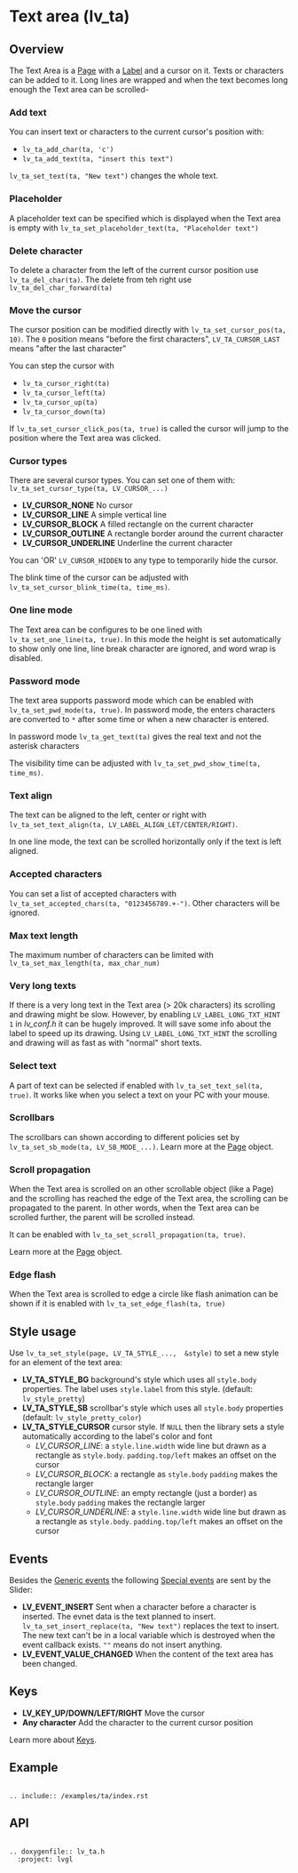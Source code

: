 # Text area (lv_ta)

## Overview

The Text Area is a [Page](/object-types/page) with a [Label](/object-types/label) and a cursor on it. Texts or characters can be added to it. Long lines are wrapped and when the text becomes long enough the Text area can be scrolled-

### Add text

You can insert text or characters  to the current cursor's position with:

- `lv_ta_add_char(ta, 'c')`
- `lv_ta_add_text(ta, "insert this text")`

`lv_ta_set_text(ta, "New text")` changes the whole text.

### Placeholder

A placeholder text can be specified which is displayed when the Text area is empty with `lv_ta_set_placeholder_text(ta, "Placeholder text")`

### Delete character

To delete a character from the left of the current cursor position use `lv_ta_del_char(ta)`. The delete from teh right use `lv_ta_del_char_forward(ta)`

### Move the cursor

The cursor position can be modified directly with `lv_ta_set_cursor_pos(ta, 10)`. The `0` position means "before the first characters", `LV_TA_CURSOR_LAST` means "after the last character"

You can step the cursor with
- `lv_ta_cursor_right(ta)`
- `lv_ta_cursor_left(ta)`
- `lv_ta_cursor_up(ta)`
- `lv_ta_cursor_down(ta)`

If `lv_ta_set_cursor_click_pos(ta, true)` is called the cursor will jump to the position where the Text area was clicked.

### Cursor types

There are several cursor types. You can set one of them with: `lv_ta_set_cursor_type(ta, LV_CURSOR_...)`
- **LV_CURSOR_NONE** No cursor
- **LV_CURSOR_LINE** A simple vertical line
- **LV_CURSOR_BLOCK** A filled rectangle on the current character
- **LV_CURSOR_OUTLINE** A rectangle border around the current character
- **LV_CURSOR_UNDERLINE** Underline the current character

You can 'OR' `LV_CURSOR_HIDDEN` to any type to temporarily hide the cursor.

The blink time of the cursor can be adjusted with `lv_ta_set_cursor_blink_time(ta, time_ms)`.


### One line mode
The Text area can be configures to be one lined with `lv_ta_set_one_line(ta, true)`. In this mode the height is set automatically to show only one line, line break character are ignored, and word wrap is disabled. 

### Password mode
The text area supports password mode which can be enabled with `lv_ta_set_pwd_mode(ta, true)`. In password mode, the enters characters are converted to `*` after some time or when a new character is entered. 

In password mode `lv_ta_get_text(ta)` gives the real text and not the asterisk characters

The visibility time can be adjusted with `lv_ta_set_pwd_show_time(ta, time_ms)`.

### Text align
The text can be aligned to the left, center or right with `lv_ta_set_text_align(ta, LV_LABEL_ALIGN_LET/CENTER/RIGHT)`.

In one line mode, the text can be scrolled horizontally only if the text is left aligned.

### Accepted characters
You can set a list of accepted characters with `lv_ta_set_accepted_chars(ta, "0123456789.+-")`. Other characters will be ignored. 

### Max text length
The maximum number of characters can be limited with `lv_ta_set_max_length(ta, max_char_num)`

### Very long texts
If there is a  very long text in the Text area  (> 20k characters) its scrolling and drawing might be slow. 
However, by enabling `LV_LABEL_LONG_TXT_HINT   1` in *lv_conf.h* it can be hugely improved. 
It will save some info about the label to speed up its drawing. Using `LV_LABEL_LONG_TXT_HINT` the scrolling and drawing will as fast as with "normal" short texts.

### Select text
A part of text can be selected if enabled with `lv_ta_set_text_sel(ta, true)`. It works like when you select a text on your PC with your mouse. 

### Scrollbars
The scrollbars can shown according to different policies set by `lv_ta_set_sb_mode(ta, LV_SB_MODE_...)`. Learn more at the [Page](/object-types/page) object.

### Scroll propagation
When the Text area is scrolled on an other scrollable object (like a Page) and the scrolling has reached the edge of the Text area, the scrolling can be propagated to the parent. 
In other words, when the Text area can be scrolled further, the parent will be scrolled instead.

It can be enabled with `lv_ta_set_scroll_propagation(ta, true)`.

Learn more at the [Page](/object-types/page) object.

### Edge flash
When the Text area is scrolled to edge a circle like flash animation can be shown if it is enabled with `lv_ta_set_edge_flash(ta, true)`

## Style usage

Use `lv_ta_set_style(page, LV_TA_STYLE_...,  &style)` to set a new style for an element of the text area:

- **LV_TA_STYLE_BG** background's style which uses all `style.body` properties. The label uses `style.label` from this style.  (default: `lv_style_pretty`)
- **LV_TA_STYLE_SB** scrollbar's style which uses all `style.body` properties (default: `lv_style_pretty_color`)
- **LV_TA_STYLE_CURSOR** cursor style. If `NULL` then the library sets a style automatically according to the label's color and font
    - *LV_CURSOR_LINE*: a `style.line.width` wide line but drawn as a rectangle as `style.body`. `padding.top/left` makes an offset on the cursor
    - *LV_CURSOR_BLOCK*: a rectangle as `style.body`  `padding` makes the rectangle larger
    - *LV_CURSOR_OUTLINE*: an empty rectangle (just a border) as `style.body` `padding` makes the rectangle larger
    - *LV_CURSOR_UNDERLINE*: a `style.line.width` wide line but drawn as a rectangle as `style.body`. `padding.top/left` makes an offset on the cursor 



## Events
Besides the [Generic events](/overview/event.html#generic-events) the following [Special events](/overview/event.html#special-events) are sent by the Slider:
- **LV_EVENT_INSERT** Sent when a character before a character is inserted. 
The evnet data is the text planned to insert. `lv_ta_set_insert_replace(ta, "New text")` replaces the text to insert. 
The new text can't be in a local variable which is destroyed when the event callback exists. `""` means do not insert anything.
- **LV_EVENT_VALUE_CHANGED** When the content of the text area has been changed. 

## Keys
- **LV_KEY_UP/DOWN/LEFT/RIGHT** Move the cursor
- **Any character** Add the character to the current cursor position

Learn more about [Keys](/overview/indev).

## Example

```eval_rst

.. include:: /examples/ta/index.rst

```

## API 

```eval_rst

.. doxygenfile:: lv_ta.h
  :project: lvgl
        
```
